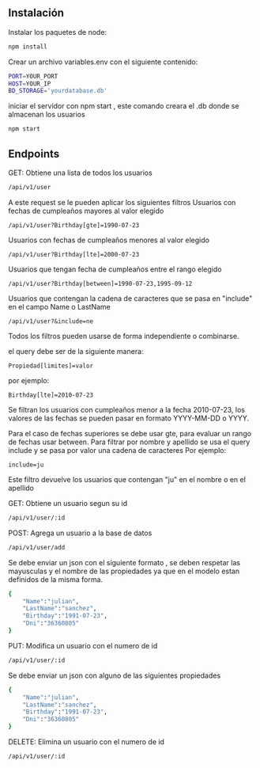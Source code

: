 
## Instalación

Instalar los paquetes de node:

```sh
npm install
```

Crear un archivo variables.env con el siguiente contenido:

```sh
PORT=YOUR_PORT
HOST=YOUR_IP
BD_STORAGE='yourdatabase.db'
```

iniciar el servidor con npm start , este comando creara el .db donde se almacenan los usuarios

```sh
npm start
```

## Endpoints

GET: Obtiene una lista de todos los usuarios
```sh
/api/v1/user
```
A este request se le pueden aplicar los siguientes filtros
Usuarios con fechas de cumpleaños mayores al valor elegido
```
/api/v1/user?Birthday[gte]=1990-07-23
```
Usuarios con fechas de cumpleaños menores al valor elegido
```
/api/v1/user?Birthday[lte]=2000-07-23
```
Usuarios que tengan fecha de cumpleaños entre el rango elegido
```
/api/v1/user?Birthday[between]=1990-07-23,1995-09-12
```
Usuarios que contengan la cadena de caracteres que se pasa en "include" en el campo Name o LastName
```
/api/v1/user?&include=ne
```
Todos los filtros pueden usarse de forma independiente o combinarse.

el query debe ser de la siguiente manera:
```
Propiedad[limites]=valor
```
por ejemplo:
```
Birthday[lte]=2010-07-23
```
Se filtran los usuarios con cumpleaños menor a la fecha 2010-07-23,
los valores de las fechas se pueden pasar en formato YYYY-MM-DD o YYYY.

Para el caso de fechas superiores se debe usar gte, para evaluar un rango de fechas usar between.
Para filtrar por nombre y apellido se usa el query include y se pasa por valor una cadena de caracteres
Por ejemplo:

```
include=ju
```
Este filtro devuelve los usuarios que contengan "ju" en el nombre o en el apellido

GET: Obtiene un usuario segun su id
```sh
/api/v1/user/:id
```
POST: Agrega un usuario a la base de datos
```sh
/api/v1/user/add
```
Se debe enviar un json con el siguiente formato , se deben respetar las mayusculas y el nombre de las propiedades ya que en el modelo estan definidos de la misma forma.
```sh
{
	"Name":"julian",
	"LastName":"sanchez",
	"Birthday":"1991-07-23",
	"Dni":"36360805"
}

```
PUT: Modifica un usuario con el numero de id
```sh
/api/v1/user/:id
```
Se debe enviar un json con alguno de las siguientes propiedades
```sh
{
	"Name":"julian",
	"LastName":"sanchez",
	"Birthday":"1991-07-23",
	"Dni":"36360805"
}
```

DELETE: Elimina un usuario con el numero de id
```sh
/api/v1/user/:id
```

